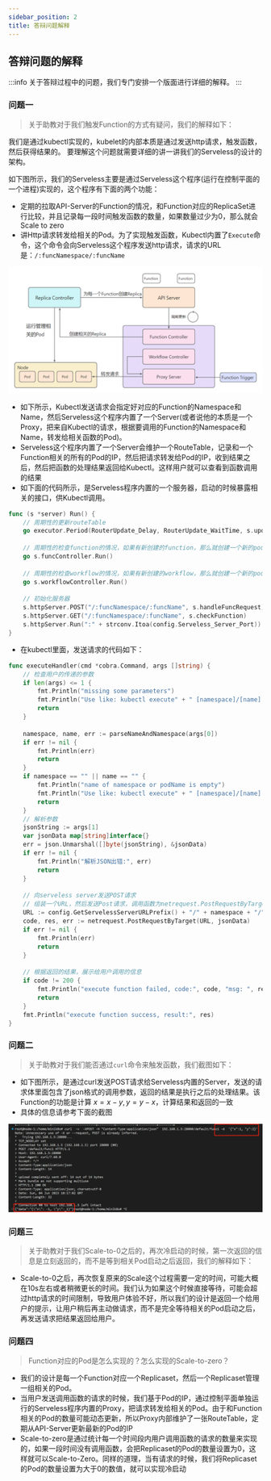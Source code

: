 ```yaml
---
sidebar_position: 2
title: 答辩问题解释
---
```


## 答辩问题的解释

:::info
关于答辩过程中的问题，我们专门安排一个版面进行详细的解释。
:::

### 问题一

> 关于助教对于我们触发Function的方式有疑问，我们的解释如下：

我们是通过kubectl实现的，kubelet的内部本质是通过发送http请求，触发函数，然后获得结果的。 要理解这个问题就需要详细的讲一讲我们的Serveless的设计的架构。

如下图所示，我们的Serveless主要是通过Serveless这个程序(运行在控制平面的一个进程)实现的，这个程序有下面的两个功能：

- 定期的拉取API-Server的Function的情况，和Function对应的ReplicaSet进行比较，并且记录每一段时间触发函数的数量，如果数量过少为0，那么就会Scale to zero
- 讲Http请求转发给相关的Pod。为了实现触发函数，Kubectl内置了`Execute`命令，这个命令会向Serveless这个程序发送http请求，请求的URL是：`/:funcNamespace/:funcName`

![2023-06-01-153415](./2-explain.assets/2023-06-01-153415.png)

- 如下所示，Kubectl发送请求会指定好对应的Function的Namespace和Name，然后Serveless这个程序内置了一个Server(或者说他的本质是一个Proxy，把来自Kubectl的请求，根据要调用的Function的Namespace和Name，转发给相关函数的Pod)。
- Serveless这个程序内置了一个Server会维护一个RouteTable，记录和一个Function相关的所有的Pod的IP，然后把请求转发给Pod的IP，收到结果之后，然后把函数的处理结果返回给Kubectl。这样用户就可以查看到函数调用的结果
- 如下面的代码所示，是Serveless程序内置的一个服务器，启动的时候暴露相关的接口，供Kubectl调用。

```go
func (s *server) Run() {
	// 周期性的更新routeTable
	go executor.Period(RouterUpdate_Delay, RouterUpdate_WaitTime, s.updateRouteTableFromAPIServer, RouterUpdate_ifLoop)

	// 周期性的检查function的情况，如果有新创建的function，那么就创建一个新的pod
	go s.funcController.Run()

	// 周期性的检查workflow的情况，如果有新创建的workflow，那么就创建一个新的pod
	go s.workflowController.Run()

	// 初始化服务器
	s.httpServer.POST("/:funcNamespace/:funcName", s.handleFuncRequest)
	s.httpServer.GET("/:funcNamespace/:funcName", s.checkFunction)
	s.httpServer.Run(":" + strconv.Itoa(config.Serveless_Server_Port))
}
```

- 在kubectl里面，发送请求的代码如下：

```go
func executeHandler(cmd *cobra.Command, args []string) {
    // 检查用户的传递的参数
	if len(args) <= 1 {
		fmt.Println("missing some parameters")
		fmt.Println("Use like: kubectl execute" + " [namespace]/[name] [parameters]")
		return
	}

	namespace, name, err := parseNameAndNamespace(args[0])
	if err != nil {
		fmt.Println(err)
		return
	}
	if namespace == "" || name == "" {
		fmt.Println("name of namespace or podName is empty")
		fmt.Println("Use like: kubectl execute" + " [namespace]/[name] [parameters]")
		return
	}
	// 解析参数
	jsonString := args[1]
	var jsonData map[string]interface{}
	err = json.Unmarshal([]byte(jsonString), &jsonData)
	if err != nil {
		fmt.Println("解析JSON出错:", err)
		return
	}

	// 向serveless server发送POST请求
    // 组装一个URL，然后发送Post请求，调用函数为netrequest.PostRequestByTarget
	URL := config.GetServelessServerURLPrefix() + "/" + namespace + "/" + name
	code, res, err := netrequest.PostRequestByTarget(URL, jsonData)
	if err != nil {
		fmt.Println(err)
		return
	}
    
    // 根据返回的结果，展示给用户调用的信息
	if code != 200 {
		fmt.Println("execute function failed, code:", code, "msg: ", res.(map[string]interface{})["msg"])
		return
	}
	fmt.Println("execute function success, result:", res)
}
```

### 问题二

> 关于助教对于我们能否通过`curl`命令来触发函数，我们截图如下：

- 如下图所示，是通过curl发送POST请求给Serveless内置的Server，发送的请求体里面包含了json格式的调用参数，返回的结果是执行之后的处理结果。该Function的功能是计算 $x=x-y, y=y-x$，计算结果和返回的一致
- 具体的信息请参考下面的截图

![ed5a0dce98dd975649118e2110a4998](./2-explain.assets/ed5a0dce98dd975649118e2110a4998.png)


### 问题三

> 关于助教对于我们Scale-to-0之后的，再次冷启动的时候，第一次返回的信息是立刻返回的，而不是等到相关Pod启动之后返回，我们的解释如下：

- Scale-to-0之后，再次恢复原来的Scale这个过程需要一定的时间，可能大概在10s左右或者稍微更长的时间。我们认为如果这个时候直接等待，可能会超过http请求的时间限制，导致用户体验不好，所以我们的设计是返回一个给用户的提示，让用户稍后再主动做请求，而不是完全等待相关的Pod启动之后，再发送请求把结果返回给用户。

### 问题四

> Function对应的Pod是怎么实现的？怎么实现的Scale-to-zero？

- 我们的设计是每一个Function对应一个Replicaset，然后一个Replicaset管理一组相关的Pod。
- 当用户发送调用函数的请求的时候，我们基于Pod的IP，通过控制平面单独运行的Serveless程序内置的Proxy，把请求转发给相关的Pod。由于和Function相关的Pod的数量可能动态更新，所以Proxy内部维护了一张RouteTable，定期从API-Server更新最新的Pod的IP
- Scale-to-zero是通过统计每一个时间段内用户调用函数的请求的数量来实现的，如果一段时间没有调用函数，会把Replicaset的Pod的数量设置为0，这样就可以Scale-to-Zero。同样的道理，当有请求的时候，我们将Replicaset的Pod的数量设置为大于0的数值，就可以实现冷启动

